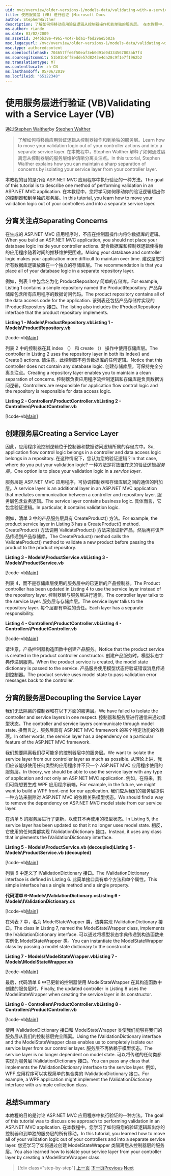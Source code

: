 ```yaml
---
uid: mvc/overview/older-versions-1/models-data/validating-with-a-service-layer-vb
title: 使用服务层 (VB) 进行验证 |Microsoft Docs
author: StephenWalther
description: 了解如何将移动应用验证逻辑从控制器操作和到单独的服务层。 在本教程中，Stephen Walther 解释了如何在...
ms.author: riande
ms.date: 03/02/2009
ms.assetid: 344bb38e-4965-4c47-bda1-f6d29ae5b83a
msc.legacyurl: /mvc/overview/older-versions-1/models-data/validating-with-a-service-layer-vb
msc.type: authoredcontent
ms.openlocfilehash: 704657ffe6f50eaf3eb0d91d0d334567003ab7f4
ms.sourcegitcommit: 51b01b6ff8edde57d8243e4da28c9f1e7f1962b2
ms.translationtype: MT
ms.contentlocale: zh-CN
ms.lasthandoff: 05/06/2019
ms.locfileid: "65122348"
---
```

# <a name="validating-with-a-service-layer-vb"></a><span data-ttu-id="9ab68-104">使用服务层进行验证 (VB)</span><span class="sxs-lookup"><span data-stu-id="9ab68-104">Validating with a Service Layer (VB)</span></span>

<span data-ttu-id="9ab68-105">通过[Stephen Walther](https://github.com/StephenWalther)</span><span class="sxs-lookup"><span data-stu-id="9ab68-105">by [Stephen Walther](https://github.com/StephenWalther)</span></span>

> <span data-ttu-id="9ab68-106">了解如何将移动应用验证逻辑从控制器操作和到单独的服务层。</span><span class="sxs-lookup"><span data-stu-id="9ab68-106">Learn how to move your validation logic out of your controller actions and into a separate service layer.</span></span> <span data-ttu-id="9ab68-107">在本教程中，Stephen Walther 解释了如何通过隔离您从控制器层的服务层维护清晰分离关注点。</span><span class="sxs-lookup"><span data-stu-id="9ab68-107">In this tutorial, Stephen Walther explains how you can maintain a sharp separation of concerns by isolating your service layer from your controller layer.</span></span>

<span data-ttu-id="9ab68-108">本教程的目的是介绍 ASP.NET MVC 应用程序中执行验证的一种方法。</span><span class="sxs-lookup"><span data-stu-id="9ab68-108">The goal of this tutorial is to describe one method of performing validation in an ASP.NET MVC application.</span></span> <span data-ttu-id="9ab68-109">在本教程中，您将学习如何移动你的验证逻辑超出你的控制器和到单独的服务层。</span><span class="sxs-lookup"><span data-stu-id="9ab68-109">In this tutorial, you learn how to move your validation logic out of your controllers and into a separate service layer.</span></span>

## <a name="separating-concerns"></a><span data-ttu-id="9ab68-110">分离关注点</span><span class="sxs-lookup"><span data-stu-id="9ab68-110">Separating Concerns</span></span>

<span data-ttu-id="9ab68-111">在生成的 ASP.NET MVC 应用程序时，不应在控制器操作内将你数据库的逻辑。</span><span class="sxs-lookup"><span data-stu-id="9ab68-111">When you build an ASP.NET MVC application, you should not place your database logic inside your controller actions.</span></span> <span data-ttu-id="9ab68-112">混合数据库和控制器逻辑使得你的应用程序随着时间的推移维护更困难。</span><span class="sxs-lookup"><span data-stu-id="9ab68-112">Mixing your database and controller logic makes your application more difficult to maintain over time.</span></span> <span data-ttu-id="9ab68-113">建议是您将所有数据库逻辑放置在一个独立的存储库层。</span><span class="sxs-lookup"><span data-stu-id="9ab68-113">The recommendation is that you place all of your database logic in a separate repository layer.</span></span>

<span data-ttu-id="9ab68-114">例如，列表 1 中包含名为化 ProductRepository 简单的存储库。</span><span class="sxs-lookup"><span data-stu-id="9ab68-114">For example, Listing 1 contains a simple repository named the ProductRepository.</span></span> <span data-ttu-id="9ab68-115">产品存储库包含所有应用程序的数据访问代码。</span><span class="sxs-lookup"><span data-stu-id="9ab68-115">The product repository contains all of the data access code for the application.</span></span> <span data-ttu-id="9ab68-116">该列表还包括产品存储库实现的 IProductRepository 接口。</span><span class="sxs-lookup"><span data-stu-id="9ab68-116">The listing also includes the IProductRepository interface that the product repository implements.</span></span>

<span data-ttu-id="9ab68-117">**Listing 1 - Models\ProductRepository.vb**</span><span class="sxs-lookup"><span data-stu-id="9ab68-117">**Listing 1 - Models\ProductRepository.vb**</span></span>

[!code-vb[Main](validating-with-a-service-layer-vb/samples/sample1.vb)]

<span data-ttu-id="9ab68-118">列表 2 中的控制器在其 index （） 和 create （） 操作中使用存储库层。</span><span class="sxs-lookup"><span data-stu-id="9ab68-118">The controller in Listing 2 uses the repository layer in both its Index() and Create() actions.</span></span> <span data-ttu-id="9ab68-119">请注意，此控制器不包含数据库的任何逻辑。</span><span class="sxs-lookup"><span data-stu-id="9ab68-119">Notice that this controller does not contain any database logic.</span></span> <span data-ttu-id="9ab68-120">创建存储库层，可保持完全分离关注点。</span><span class="sxs-lookup"><span data-stu-id="9ab68-120">Creating a repository layer enables you to maintain a clean separation of concerns.</span></span> <span data-ttu-id="9ab68-121">控制器负责应用程序流控制逻辑和存储库是负责数据访问逻辑。</span><span class="sxs-lookup"><span data-stu-id="9ab68-121">Controllers are responsible for application flow control logic and the repository is responsible for data access logic.</span></span>

<span data-ttu-id="9ab68-122">**Listing 2 - Controllers\ProductController.vb**</span><span class="sxs-lookup"><span data-stu-id="9ab68-122">**Listing 2 - Controllers\ProductController.vb**</span></span>

[!code-vb[Main](validating-with-a-service-layer-vb/samples/sample2.vb)]

## <a name="creating-a-service-layer"></a><span data-ttu-id="9ab68-123">创建服务层</span><span class="sxs-lookup"><span data-stu-id="9ab68-123">Creating a Service Layer</span></span>

<span data-ttu-id="9ab68-124">因此，应用程序流控制逻辑位于控制器和数据访问逻辑所属的存储库中。</span><span class="sxs-lookup"><span data-stu-id="9ab68-124">So, application flow control logic belongs in a controller and data access logic belongs in a repository.</span></span> <span data-ttu-id="9ab68-125">在这种情况下，您认为您的验证逻辑？</span><span class="sxs-lookup"><span data-stu-id="9ab68-125">In that case, where do you put your validation logic?</span></span> <span data-ttu-id="9ab68-126">一种方法是将放置在您的验证逻辑*服务层*。</span><span class="sxs-lookup"><span data-stu-id="9ab68-126">One option is to place your validation logic in a *service layer*.</span></span>

<span data-ttu-id="9ab68-127">服务层是 ASP.NET MVC 应用程序，可协调控制器和存储库层之间的通信的附加层。</span><span class="sxs-lookup"><span data-stu-id="9ab68-127">A service layer is an additional layer in an ASP.NET MVC application that mediates communication between a controller and repository layer.</span></span> <span data-ttu-id="9ab68-128">服务层包含业务逻辑。</span><span class="sxs-lookup"><span data-stu-id="9ab68-128">The service layer contains business logic.</span></span> <span data-ttu-id="9ab68-129">具体而言，它包含验证逻辑。</span><span class="sxs-lookup"><span data-stu-id="9ab68-129">In particular, it contains validation logic.</span></span>

<span data-ttu-id="9ab68-130">例如，清单 3 中的产品服务层具有 CreateProduct() 方法。</span><span class="sxs-lookup"><span data-stu-id="9ab68-130">For example, the product service layer in Listing 3 has a CreateProduct() method.</span></span> <span data-ttu-id="9ab68-131">CreateProduct() 方法调用 ValidateProduct() 方法来验证新产品，然后再将该产品传递到产品存储库。</span><span class="sxs-lookup"><span data-stu-id="9ab68-131">The CreateProduct() method calls the ValidateProduct() method to validate a new product before passing the product to the product repository.</span></span>

<span data-ttu-id="9ab68-132">**Listing 3 - Models\ProductService.vb**</span><span class="sxs-lookup"><span data-stu-id="9ab68-132">**Listing 3 - Models\ProductService.vb**</span></span>

[!code-vb[Main](validating-with-a-service-layer-vb/samples/sample3.vb)]

<span data-ttu-id="9ab68-133">列表 4，而不是存储库层使用的服务层中的已更新的产品控制器。</span><span class="sxs-lookup"><span data-stu-id="9ab68-133">The Product controller has been updated in Listing 4 to use the service layer instead of the repository layer.</span></span> <span data-ttu-id="9ab68-134">控制器层与服务层进行通信。</span><span class="sxs-lookup"><span data-stu-id="9ab68-134">The controller layer talks to the service layer.</span></span> <span data-ttu-id="9ab68-135">服务层与存储库层。</span><span class="sxs-lookup"><span data-stu-id="9ab68-135">The service layer talks to the repository layer.</span></span> <span data-ttu-id="9ab68-136">每个层都有单独的责任。</span><span class="sxs-lookup"><span data-stu-id="9ab68-136">Each layer has a separate responsibility.</span></span>

<span data-ttu-id="9ab68-137">**Listing 4 - Controllers\ProductController.vb**</span><span class="sxs-lookup"><span data-stu-id="9ab68-137">**Listing 4 - Controllers\ProductController.vb**</span></span>

[!code-vb[Main](validating-with-a-service-layer-vb/samples/sample4.vb)]

<span data-ttu-id="9ab68-138">请注意，产品控制器构造函数中创建产品服务。</span><span class="sxs-lookup"><span data-stu-id="9ab68-138">Notice that the product service is created in the product controller constructor.</span></span> <span data-ttu-id="9ab68-139">创建产品服务时，模型状态字典传递到服务。</span><span class="sxs-lookup"><span data-stu-id="9ab68-139">When the product service is created, the model state dictionary is passed to the service.</span></span> <span data-ttu-id="9ab68-140">产品服务使用模型状态将验证错误消息传递到控制器。</span><span class="sxs-lookup"><span data-stu-id="9ab68-140">The product service uses model state to pass validation error messages back to the controller.</span></span>

## <a name="decoupling-the-service-layer"></a><span data-ttu-id="9ab68-141">分离的服务层</span><span class="sxs-lookup"><span data-stu-id="9ab68-141">Decoupling the Service Layer</span></span>

<span data-ttu-id="9ab68-142">我们无法隔离的控制器和在以下方面的服务层。</span><span class="sxs-lookup"><span data-stu-id="9ab68-142">We have failed to isolate the controller and service layers in one respect.</span></span> <span data-ttu-id="9ab68-143">控制器和服务层进行通信来通过模型状态。</span><span class="sxs-lookup"><span data-stu-id="9ab68-143">The controller and service layers communicate through model state.</span></span> <span data-ttu-id="9ab68-144">换而言之，服务层具有 ASP.NET MVC framework 的某个特定功能的依赖项。</span><span class="sxs-lookup"><span data-stu-id="9ab68-144">In other words, the service layer has a dependency on a particular feature of the ASP.NET MVC framework.</span></span>

<span data-ttu-id="9ab68-145">我们想要隔离我们尽可能多的控制器层中的服务层。</span><span class="sxs-lookup"><span data-stu-id="9ab68-145">We want to isolate the service layer from our controller layer as much as possible.</span></span> <span data-ttu-id="9ab68-146">从理论上讲，我们应该能够使用任何类型的应用程序并不只一个 ASP.NET MVC 应用程序使用的服务层。</span><span class="sxs-lookup"><span data-stu-id="9ab68-146">In theory, we should be able to use the service layer with any type of application and not only an ASP.NET MVC application.</span></span> <span data-ttu-id="9ab68-147">例如，在将来，我们可能想要生成 WPF 应用程序前端。</span><span class="sxs-lookup"><span data-stu-id="9ab68-147">For example, in the future, we might want to build a WPF front-end for our application.</span></span> <span data-ttu-id="9ab68-148">我们应从我们的服务层提供一种方法来删除对 ASP.NET MVC 的依赖关系模型状态。</span><span class="sxs-lookup"><span data-stu-id="9ab68-148">We should find a way to remove the dependency on ASP.NET MVC model state from our service layer.</span></span>

<span data-ttu-id="9ab68-149">在清单 5 的服务层进行了更新，以使其不再使用的模型状态。</span><span class="sxs-lookup"><span data-stu-id="9ab68-149">In Listing 5, the service layer has been updated so that it no longer uses model state.</span></span> <span data-ttu-id="9ab68-150">相反，它使用的任何类都实现 IValidationDictionary 接口。</span><span class="sxs-lookup"><span data-stu-id="9ab68-150">Instead, it uses any class that implements the IValidationDictionary interface.</span></span>

<span data-ttu-id="9ab68-151">**Listing 5 - Models\ProductService.vb (decoupled)**</span><span class="sxs-lookup"><span data-stu-id="9ab68-151">**Listing 5 - Models\ProductService.vb (decoupled)**</span></span>

[!code-vb[Main](validating-with-a-service-layer-vb/samples/sample5.vb)]

<span data-ttu-id="9ab68-152">列表 6 中定义了 IValidationDictionary 接口。</span><span class="sxs-lookup"><span data-stu-id="9ab68-152">The IValidationDictionary interface is defined in Listing 6.</span></span> <span data-ttu-id="9ab68-153">此简单接口具有单个方法和单个属性。</span><span class="sxs-lookup"><span data-stu-id="9ab68-153">This simple interface has a single method and a single property.</span></span>

<span data-ttu-id="9ab68-154">**代码清单 6-Models\IValidationDictionary.cs**</span><span class="sxs-lookup"><span data-stu-id="9ab68-154">**Listing 6 - Models\IValidationDictionary.cs**</span></span>

[!code-vb[Main](validating-with-a-service-layer-vb/samples/sample6.vb)]

<span data-ttu-id="9ab68-155">在列表 7 中，名为 ModelStateWrapper 类，该类实现 IValidationDictionary 接口。</span><span class="sxs-lookup"><span data-stu-id="9ab68-155">The class in Listing 7, named the ModelStateWrapper class, implements the IValidationDictionary interface.</span></span> <span data-ttu-id="9ab68-156">可以通过将模型状态字典传递到构造函数来实例化 ModelStateWrapper 类。</span><span class="sxs-lookup"><span data-stu-id="9ab68-156">You can instantiate the ModelStateWrapper class by passing a model state dictionary to the constructor.</span></span>

<span data-ttu-id="9ab68-157">**Listing 7 - Models\ModelStateWrapper.vb**</span><span class="sxs-lookup"><span data-stu-id="9ab68-157">**Listing 7 - Models\ModelStateWrapper.vb**</span></span>

[!code-vb[Main](validating-with-a-service-layer-vb/samples/sample7.vb)]

<span data-ttu-id="9ab68-158">最后，代码清单 8 中已更新的控制器使用 ModelStateWrapper 在其构造函数中创建的服务层时。</span><span class="sxs-lookup"><span data-stu-id="9ab68-158">Finally, the updated controller in Listing 8 uses the ModelStateWrapper when creating the service layer in its constructor.</span></span>

<span data-ttu-id="9ab68-159">**Listing 8 - Controllers\ProductController.vb**</span><span class="sxs-lookup"><span data-stu-id="9ab68-159">**Listing 8 - Controllers\ProductController.vb**</span></span>

[!code-vb[Main](validating-with-a-service-layer-vb/samples/sample8.vb)]

<span data-ttu-id="9ab68-160">使用 IValidationDictionary 接口和 ModelStateWrapper 类使我们能够将我们的服务层从我们的控制器层完全隔离。</span><span class="sxs-lookup"><span data-stu-id="9ab68-160">Using the IValidationDictionary interface and the ModelStateWrapper class enables us to completely isolate our service layer from our controller layer.</span></span> <span data-ttu-id="9ab68-161">服务层不再依赖于模型状态。</span><span class="sxs-lookup"><span data-stu-id="9ab68-161">The service layer is no longer dependent on model state.</span></span> <span data-ttu-id="9ab68-162">可以将传递的任何类都实现为服务层 IValidationDictionary 接口。</span><span class="sxs-lookup"><span data-stu-id="9ab68-162">You can pass any class that implements the IValidationDictionary interface to the service layer.</span></span> <span data-ttu-id="9ab68-163">例如，WPF 应用程序可以实现简单的集合类的 IValidationDictionary 接口。</span><span class="sxs-lookup"><span data-stu-id="9ab68-163">For example, a WPF application might implement the IValidationDictionary interface with a simple collection class.</span></span>

## <a name="summary"></a><span data-ttu-id="9ab68-164">总结</span><span class="sxs-lookup"><span data-stu-id="9ab68-164">Summary</span></span>

<span data-ttu-id="9ab68-165">本教程的目的是讨论 ASP.NET MVC 应用程序中执行验证的一种方法。</span><span class="sxs-lookup"><span data-stu-id="9ab68-165">The goal of this tutorial was to discuss one approach to performing validation in an ASP.NET MVC application.</span></span> <span data-ttu-id="9ab68-166">在本教程中，您学习了如何将您的验证逻辑超出你的控制器和到单独的服务层的所有移动。</span><span class="sxs-lookup"><span data-stu-id="9ab68-166">In this tutorial, you learned how to move all of your validation logic out of your controllers and into a separate service layer.</span></span> <span data-ttu-id="9ab68-167">您还学习了如何通过创建 ModelStateWrapper 类隔离您从控制器层的服务层。</span><span class="sxs-lookup"><span data-stu-id="9ab68-167">You also learned how to isolate your service layer from your controller layer by creating a ModelStateWrapper class.</span></span>

> [!div class="step-by-step"]
> <span data-ttu-id="9ab68-168">[上一页](validating-with-the-idataerrorinfo-interface-vb.md)
> [下一页](validation-with-the-data-annotation-validators-vb.md)</span><span class="sxs-lookup"><span data-stu-id="9ab68-168">[Previous](validating-with-the-idataerrorinfo-interface-vb.md)
[Next](validation-with-the-data-annotation-validators-vb.md)</span></span>
